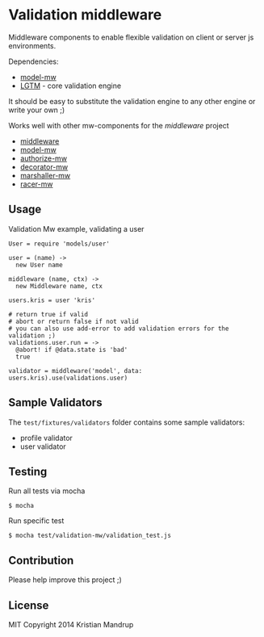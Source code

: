 # Validation middleware

Middleware components to enable flexible validation on client or server js environments.

Dependencies:  

* [model-mw](https://github.com/kristianmandrup/model-mw) 
* [LGTM](https://github.com/square/lgtm)  - core validation engine

It should be easy to substitute the validation engine to any other engine or write your own ;)

Works well with other mw-components for the *middleware* project

* [middleware](https://github.com/kristianmandrup/middleware)
* [model-mw](https://github.com/kristianmandrup/model-mw)
* [authorize-mw](https://github.com/kristianmandrup/authorize-mw)
* [decorator-mw](https://github.com/kristianmandrup/decorator-mw)
* [marshaller-mw](https://github.com/kristianmandrup/marshaller-mw)
* [racer-mw](https://github.com/kristianmandrup/racer-mw)

## Usage

Validation Mw example, validating a user

```LiveScript
User = require 'models/user'

user = (name) ->
  new User name

middleware (name, ctx) ->
  new Middleware name, ctx

users.kris = user 'kris'

# return true if valid
# abort or return false if not valid
# you can also use add-error to add validation errors for the validation ;)
validations.user.run = ->
  @abort! if @data.state is 'bad'
  true

validator = middleware('model', data: users.kris).use(validations.user)
```

## Sample Validators

The `test/fixtures/validators` folder contains some sample validators:

* profile validator
* user validator

## Testing

Run all tests via mocha

`$ mocha`

Run specific test

`$ mocha test/validation-mw/validation_test.js`

## Contribution

Please help improve this project ;)

## License

MIT
Copyright 2014 Kristian Mandrup
